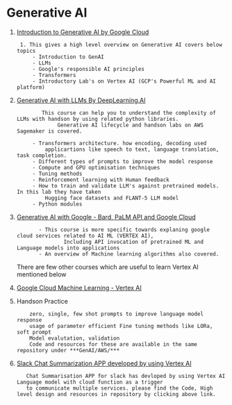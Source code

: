 # Generative AI

1. [Introduction to Generative AI by Google Cloud](https://partner.cloudskillsboost.google/journeys/119)
        
        1. This gives a high level overview on Generative AI covers below topics
            - Introduction to GenAI
            - LLMs
            - Google's responsible AI principles
            - Transformers
            - Introductory Lab's on Vertex AI (GCP's Powerful ML and AI platform)
2. [Generative AI with LLMs By DeepLearning.AI](https://www.coursera.org/learn/generative-ai-with-llms/) 

               This course can help you to understand the complexity of LLMs with handson by using related python libraries. 
                    Generative AI lifecycle and handson labs on AWS Sagemaker is covered.

            - Transformers architecture. how encoding, decoding used
                applicartions like speech to text, language translation, task completion.
            - Different types of prompts to improve the model response
            - Compute and GPU optimisation techniques
            - Tuning methods
            - Reinforcement learning with Human feedback
            - How to train and validate LLM's against pretrained models. In this lab they have taken 
                Hugging face datasets and FLANT-5 LLM model 
            - Python modules 
3. [Generative AI with Google - Bard, PaLM API and Google Cloud](https://www.udemy.com/course/generative-ai-with-google-bard-google-cloud/)

              - This course is more specific towards explaning google cloud services related to AI ML (VERTEX AI),
                      Including API invocation of pretrained ML and Language models into applications
              - An overview of Machine learning algorithms also covered.
   There are few other courses which are useful to learn Vertex AI mentioned below
           
4. [Google Cloud Machine Learning - Vertex AI](https://www.udemy.com/course/machine-learning-with-google-cloud/)


   
5. Handson Practice
   
           zero, single, few shot prompts to improve language model response
           usage of parameter efficient Fine tuning methods like LORa, soft prompt
           Model evalutation, validation
           Code and resources for these are available in the same repository under ***GenAI/AWS/***
      
7.  [Slack Chat Summarization APP developed by using Vertex AI](https://github.com/naveen675/slack_chat_summarization)
      
           Chat Summarisation APP for slack has devloped by using Vertex AI Language model with cloud function as a trigger
           to communicate multiple services. please find the Code, High level design and resources in repository by clicking above link.
   
   
          
    
      
  
